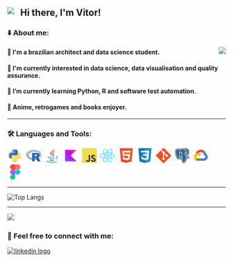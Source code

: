 <div>
 <img align="left" src="https://media.giphy.com/media/hvRJCLFzcasrR4ia7z/giphy.gif" width="30px"/> <h2 align="left">Hi there, I'm Vitor! </h2>
</div>
<div>
 <h3>⬇️ About me:</h3>
 <img align="right" src="https://i.giphy.com/media/v1.Y2lkPTc5MGI3NjExbWNqYTl5cG5maDd0MzhnN2RnaDlwYzBsdzAyeXBld2xlYWg2bW5xOSZlcD12MV9pbnRlcm5hbF9naWZfYnlfaWQmY3Q9Zw/LHZyixOnHwDDy/giphy.gif" height="165"/>
 <h4>🌱 I'm a brazilian architect and data science student.</h3>
 <h4>🎲 I'm currently interested in data science, data visualisation and quality assurance.</h3>
 <h4>🐍 I’m currently learning Python, R and software test automation.</h4>
 <h4>💙 Anime, retrogames and books enjoyer.</h4>
</div>

---

<h3 align="left"> 🛠️ Languages and Tools: </h3>
<div>
  <img src="https://github.com/devicons/devicon/blob/master/icons/python/python-original.svg" title="Python" alt="Python" width="35" height="35"/>&nbsp;
  <img src="https://github.com/devicons/devicon/blob/master/icons/r/r-original.svg" title="R" alt="R" width="35" height="35"/>&nbsp;
  <img src="https://github.com/devicons/devicon/blob/master/icons/java/java-original.svg" title="Java" alt="Java" width="35" height="35"/>&nbsp; 
  <img src="https://github.com/devicons/devicon/blob/master/icons/kotlin/kotlin-original.svg" title="Kotlin" alt="Kotlin" width="35" height="35"/>&nbsp; 
  <img src="https://github.com/devicons/devicon/blob/master/icons/javascript/javascript-original.svg" title="JavaScript" alt="JavaScript" width="35" height="35"/>&nbsp;
  <img src="https://github.com/devicons/devicon/blob/master/icons/react/react-original.svg" title="React" alt="React" width="35" height="35"/>&nbsp;
  <img src="https://github.com/devicons/devicon/blob/master/icons/html5/html5-original.svg" title="HTML" alt="HTML" width="35" height="35"/>&nbsp;
  <img src="https://github.com/devicons/devicon/blob/master/icons/css3/css3-original.svg" title="CSS" alt="CSS" width="35" height="35"/>&nbsp;
  <img src="https://github.com/devicons/devicon/blob/master/icons/git/git-original.svg" title="Git" alt="Git" width="35" height="35"/>&nbsp;
  <img src="https://github.com/devicons/devicon/blob/master/icons/postgresql/postgresql-original.svg" title="PostgreSQL" alt="PostgreSQL" width="35" height="35"/>&nbsp;
  <img src="https://github.com/devicons/devicon/blob/master/icons/googlecloud/googlecloud-original.svg" title="Google Cloud" alt="Google Cloud" width="35" height="35"/>&nbsp;
  <img src="https://github.com/devicons/devicon/blob/master/icons/figma/figma-original.svg" title="Figma" alt="Figma" width="35" height="35"/
</div>

---

<!--![Vik's GitHub stats](https://github-readme-stats.vercel.app/api?username=vikpires&show_icons=true&theme=transparent&line_height=27)-->
![Top Langs](https://github-readme-stats.vercel.app/api/top-langs/?username=vikpires&langs_count=6&bg_color=FFFFFF00)

---
<img src="https://i.giphy.com/media/v1.Y2lkPTc5MGI3NjExdzlqdWxwbGt3OXAwdzNlb2N2ZG9vMGV1MzlrYmgzdHVvd3FoMjk2MCZlcD12MV9pbnRlcm5hbF9naWZfYnlfaWQmY3Q9Zw/ErZ8hv5eO92JW/giphy.gif" height="120"/>
<h3 align="left">🤙 Feel free to connect with me:</h3>
<div align="left">
  <a href="https://www.linkedin.com/in/vitorspires/" target="_blank">
    <img src="https://img.shields.io/static/v1?message=LinkedIn&logo=linkedin&label=&color=0077B5&logoColor=white&labelColor=&style=for-the-badge" height="25" alt="linkedin logo"/>
  </a>
</div>
